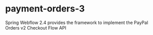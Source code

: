 # payment-orders-3
Spring Webflow 2.4 provides the framework to implement the PayPal Orders v2 Checkout Flow API
